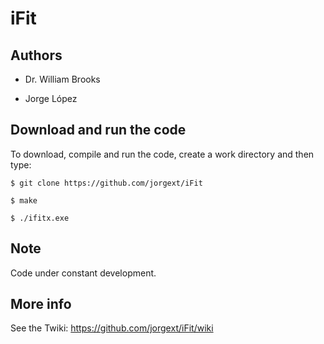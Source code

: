 # iFit

## Authors

- Dr. William Brooks

- Jorge López

## Download and run the code

To download, compile and run the code, create a work directory and then type:

`$ git clone https://github.com/jorgext/iFit`

`$ make`

`$ ./ifitx.exe`

## Note 

Code under constant development.

## More info

See the Twiki: <a> https://github.com/jorgext/iFit/wiki </a>